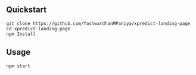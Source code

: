 ## Quickstart

```
git clone https://github.com/YashwardhanMPaniya/xpredict-landing-page
cd xpredict-landing-page
npm Install
```

## Usage

```
npm start
```
